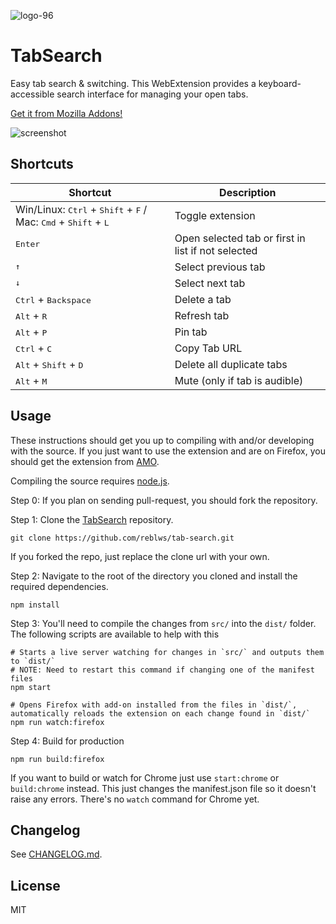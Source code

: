 ![logo-96](https://user-images.githubusercontent.com/9971847/31857881-e872b1e2-b6b6-11e7-9886-494e8a338a25.png)

# TabSearch

Easy tab search & switching. This WebExtension provides a keyboard-accessible search interface for managing your open tabs.

[Get it from Mozilla Addons!](https://addons.mozilla.org/en-US/firefox/addon/tab_search/)

![screenshot](https://user-images.githubusercontent.com/9971847/36081161-401e4af4-0f69-11e8-910f-ad89d44a7b5a.png)

## Shortcuts

| Shortcut | Description |
| --- | --- |
| Win/Linux: <kbd>Ctrl</kbd> + <kbd>Shift</kbd> + <kbd>F</kbd> / Mac: <kbd>Cmd</kbd> + <kbd>Shift</kbd> + <kbd>L</kbd> | Toggle extension |
| <kbd>Enter</kbd> | Open selected tab or first in list if not selected |
| <kbd>&#8593;</kbd> | Select previous tab |
| <kbd>&#8595;</kbd> | Select next tab |
| <kbd>Ctrl</kbd> + <kbd>Backspace</kbd> | Delete a tab |
| <kbd>Alt</kbd> + <kbd>R</kbd> | Refresh tab
| <kbd>Alt</kbd> + <kbd>P</kbd> | Pin tab
| <kbd>Ctrl</kbd> + <kbd>C</kbd> | Copy Tab URL
| <kbd>Alt</kbd> + <kbd>Shift</kbd> + <kbd>D</kbd> | Delete all duplicate tabs
| <kbd>Alt</kbd> + <kbd>M</kbd> | Mute (only if tab is audible)

## Usage

These instructions should get you up to compiling with and/or developing with the source. If you just want to use the extension and are on Firefox, you should get the extension from [AMO](https://addons.mozilla.org/en-US/firefox/addon/tab_search/).

Compiling the source requires [node.js](https://nodejs.org/).

Step 0: If you plan on sending pull-request, you should fork the repository.

Step 1: Clone the [TabSearch](https://github.com/reblws/tab-search) repository.
```
git clone https://github.com/reblws/tab-search.git
```
If you forked the repo, just replace the clone url with your own.

Step 2: Navigate to the root of the directory you cloned and install the required dependencies.

```
npm install
```

Step 3: You'll need to compile the changes from `src/` into the `dist/` folder. The following scripts are available to help with this

```
# Starts a live server watching for changes in `src/` and outputs them to `dist/`
# NOTE: Need to restart this command if changing one of the manifest files
npm start

# Opens Firefox with add-on installed from the files in `dist/`, automatically reloads the extension on each change found in `dist/`
npm run watch:firefox
```

Step 4: Build for production
```
npm run build:firefox
```

If you want to build or watch for Chrome just use `start:chrome` or `build:chrome` instead. This just changes the manifest.json file so it doesn't raise any errors. There's no `watch` command  for Chrome yet.


## Changelog

See [CHANGELOG.md](CHANGELOG.md).

## License
MIT
